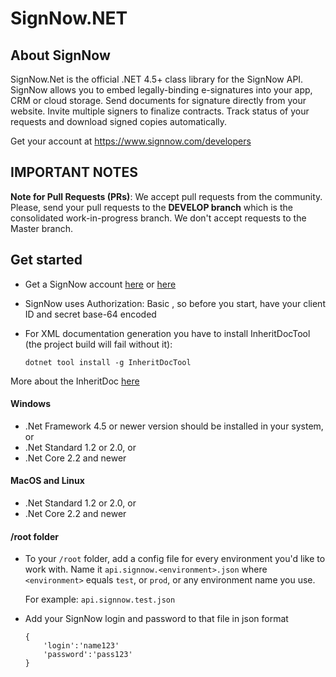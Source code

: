 # SignNow.NET

## About SignNow

SignNow.Net is the official .NET 4.5+ class library for the SignNow API. SignNow allows you to embed legally-binding e-signatures into your app, CRM or cloud storage. Send documents for signature directly from your website. Invite multiple signers to finalize contracts. Track status of your requests and download signed copies automatically.

Get your account at https://www.signnow.com/developers


## IMPORTANT NOTES
**Note for Pull Requests (PRs)**: We accept pull requests from the community. Please, send your pull requests to the **DEVELOP branch** which is the consolidated work-in-progress branch. We don't accept requests to the Master branch.


## Get started
  * Get a SignNow account [here](https://www.signnow.com/developers) or [here](https://www.signnow.com/)
  * SignNow uses Authorization: Basic <credentials>, so before you start, have your client ID and secret base-64 encoded
  * For XML documentation generation you have to install InheritDocTool (the project build will fail without it):

    ```
    dotnet tool install -g InheritDocTool
    ```

More about the InheritDoc [here](https://www.inheritdoc.io)

#### Windows
  * .Net Framework 4.5 or newer version should be installed in your system, or
  * .Net Standard 1.2 or 2.0, or
  * .Net Core 2.2 and newer

#### MacOS and Linux
  * .Net Standard 1.2 or 2.0, or
  * .Net Core 2.2 and newer

#### /root folder

  * To your `/root` folder, add a config file for every environment you'd like to work with. 
  Name it `api.signnow.<environment>.json` where `<environment>` equals `test`, or `prod`, or any environment name you use. 
  
    For example: `api.signnow.test.json`

  * Add your SignNow login and password to that file in json format
    ```
    {
        'login':'name123'
        'password':'pass123'
    }
    ```






